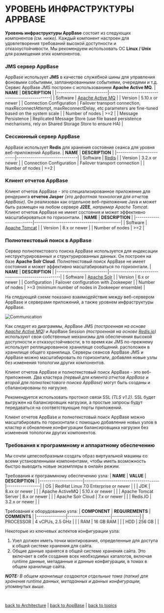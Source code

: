 # УРОВЕНЬ ИНФРАСТРУКТУРЫ APPBASE

**Уровень инфраструктуры AppBase** состоит из следующих компонентов _(см. ниже)_. Каждый компонент настроен для удовлетворения требований высокой доступности и отказоустойчивости. Мы рекомендуем использовать ОС **Linux / Unix** для размещения этих компонентов.

### JMS cервер AppBase
AppBase использует **JMS** в качестве служебной шины для управления фоновыми событиями, запланированными событиями, очередями и т.д. Сервис AppBase JMS построен с использованием **Apache Active MQ**.
| **NAME**                 | **DESCRIPTION**                                |
|--------------------------|------------------------------------------------|
| Software                 | [Apache Active MQ](http://activemq.apache.org) |
| Version                  | 5.10.x or newer                                |
| Connection Configuration | Failover transport connection, maxReconnectAttempt, maxReconnectDelay,
etc parameters are fine-tuned based on the system scale                     |
| Number of nodes          | >=2                                            |
| Message Persistence      | Replicated Message Store (use file based persistence mechanisms, rely on
Shared Storage Store to ensure HA)                                          |

### Сессионный сервер AppBase
AppBase использует **Redis** для хранения состояния сеанса для уровня веб-приложений AppBase.
| **NAME**                 | **DESCRIPTION**               |
|--------------------------|-------------------------------|
| Software                 | [Redis](https://redis.io/)    |
| Version                  | 3.2.x or newer                |
| Connection Configuration | Failover transport connection |
| Number of nodes          | >=2                           |


### Клиент отчетов AppBase
Клиент отчетов AppBase - это специализированное приложение для рендеринга **отчетов Jasper** _(это дефолтная технология для отчетов AppBase)_. Он реализован как отдельное веб-приложение Java и может быть размещен на любом сервере **J2EE**, _например Apache Tomcat_. Клиент отчетов AppBase не имеет состояния и может эффективно масштабироваться по горизонтали.
| **NAME**                 | **DESCRIPTION**                            |
|--------------------------|--------------------------------------------|
| Software                 | [Apache Tomcat](http://tomcat.apache.org/) |
| Version                  | 8.x or newer                              |
| Number of nodes          | >=2                                        |


### Полнотекстовый поиск в AppBase
Сервер полнотекстового поиска AppBase используется для индексации неструктурированных и структурированных данных. Он построен на базе **Apache Solr Cloud**. Полнотекстовый поиск AppBase не имеет состояния и может эффективно масштабироваться по горизонтали.
| **NAME**                 | **DESCRIPTION**                                     |
|--------------------------|-----------------------------------------------------|
| Software                 | [Apache Solr](http://lucene.apache.org/solr/)       |
| Version                  | 6.x or newer                                        |
| Configuration            | Failover configuration with Zookeeper               |
| Number of nodes          | >=3 (minimum number of nodes in Zookeeper ensemble) |

На следующей схеме показано взаимодействие между веб-сервером AppBase и серверами приложений, а также уровнем инфраструктуры AppBase.

![Communication](https://github.com/CrappyCodeMaker/ECCENTEX-KNOWLEGE/blob/main/Content/1%20Start%20work/1.2%20AppBase/1.2.3%20Architecture/IMG/Communication.png)

Как следует из диаграммы, AppBase JMS _(построенная на основе [Apache Active MQ](http://activemq.apache.org))_ и AppBase Session _(построенная на основе [Redis.io](https://redis.io/))_ используют свои собственные механизмы для обеспечения высокой доступности и отказоустойчивости, в то время как JMS по-прежнему использует реплицированное хранилище сообщений. расположен в хранилище общего хранилища. Серверы сеансов AppBase JMS и AppBase можно масштабировать по горизонтали, добавляя новые узлы без изменения топологии других компонентов.

Клиент отчетов AppBase и полнотекстовый поиск AppBase - это веб-приложения. Два кластера _(первый для клиента отчетов AppBase и второй для полнотекстового поиска AppBase)_ могут быть созданы и сбалансированы по нагрузке.

Рекомендуется использовать протокол связи SSL _(TLS v1.2)_. SSL будет выгружен на балансировщик нагрузки, а простые запросы будут передаваться на соответствующие порты приложений.

Клиент отчетов AppBase и полнотекстовый поиск AppBase можно масштабировать по горизонтали с помощью добавление новых узлов в кластер и обновление конфигурации балансировщика нагрузки без изменения топологии других компонентов.

### Требования к программному и аппаратному обеспечению
Мы сочли целесообразным создать образ виртуальной машины со всеми установленными компонентами, чтобы иметь возможность быстро выводить новые экземпляры в онлайн режим.

Требования к программному обеспечению узла:
| **NAME**             | **VALUE**                            | **DESCRIPTION** |
|----------------------|--------------------------------------|-----------------|
| OS                   | RedHat Linux 7.0 Enterprise or newer |                 |
| JDK                  | 8.xx or newer                        |                 |
| Apache ActiveMQ      | 5.10.x or newer                      |                 |
| Apache Tomcat Server | 8.x or newer                         |                 |
| Apache Solr Cloud    | 7.x or newer                         |                 |
| Redis.IO             | 3.2.x or newer                       |                 |

Требования к оборудованию узла:
| **COMPONENT** | **REQUIREMENTS**     | **COMMENTS** |
|---------------|----------------------|--------------|
| PROCESSOR     | 4 vCPUs, 2.5 GHz     |              |
| RAM           | 16 GB RAM            |              |
| HDD           | 256 GB               |              |

Некоторые из ключевых аспектов конфигурации узла:
1. Узел должен иметь точки монтирования, определенные для доступа к общей системе хранения для сайта.
2. Общие данные хранятся в общей системе хранения сайта. Это включает в себя создание всех необходимых каталогов, включая runtime данные, метаданные и данные конфигурации, в томах в общем хранилище сайта.

**_NOTE:_** _В общем хранилище создаются отдельные тома (папки) для хранения runtime данных, метаданных и данных конфигурации, упомянутых выше._


<br/>

[back to Architecture](https://github.com/CrappyCodeMaker/ECCENTEX-KNOWLEGE/blob/main/Content/1%20Start%20work/1.2%20AppBase/1.2.3%20Architecture/InstallationArchitecture.md) | [back to AppBase](https://github.com/CrappyCodeMaker/ECCENTEX-KNOWLEGE/blob/main/Content/1%20Start%20work/1.2%20AppBase/AppBase.md) | [back to topics](https://github.com/CrappyCodeMaker/ECCENTEX-KNOWLEGE/tree/main/Content/0%20Topics/Topics.md)